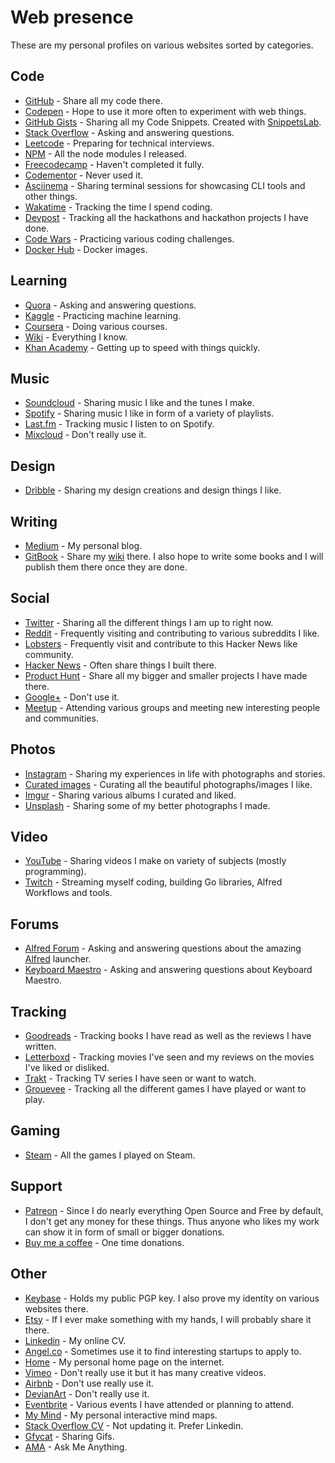 # Web presence
These are my personal profiles on various websites sorted by categories.

## Code
- [GitHub](https://github.com/nikitavoloboev) - Share all my code there.
- [Codepen](https://codepen.io/nikitavoloboev/) - Hope to use it more often to experiment with web things.
- [GitHub Gists](https://gist.github.com/nikitavoloboev) - Sharing all my Code Snippets. Created with [SnippetsLab](../macOS/apps/snippetslab.md).
- [Stack Overflow](https://stackoverflow.com/users/3067664/nikita-voloboev?tab=profile) - Asking and answering questions.
- [Leetcode](https://leetcode.com/nikitavoloboev/) - Preparing for technical interviews.
- [NPM](https://www.npmjs.com/~nikitavoloboev) - All the node modules I released.
- [Freecodecamp](https://www.freecodecamp.com/nikitavoloboev) - Haven't completed it fully.
- [Codementor](https://www.codementor.io/nikitavoloboev) - Never used it.
- [Asciinema](https://asciinema.org/~nikivi) - Sharing terminal sessions for showcasing CLI tools and other things.
- [Wakatime](https://wakatime.com/@nikivi) - Tracking the time I spend coding.
- [Devpost](https://devpost.com/NikitaVoloboev) - Tracking all the hackathons and hackathon projects I have done.
- [Code Wars](https://www.codewars.com/users/nikitavoloboev) - Practicing various coding challenges.
- [Docker Hub](https://hub.docker.com/u/nikivi/) - Docker images.

## Learning
- [Quora](https://www.quora.com/profile/Nikita-Voloboev) - Asking and answering questions.
- [Kaggle](https://www.kaggle.com/nikitavoloboev) - Practicing machine learning.
- [Coursera](https://www.coursera.org/user/i/7d650aebf46b82dcd83832d8358301c6) - Doing various courses.
- [Wiki](https://wiki.nikitavoloboev.xyz) - Everything I know.
- [Khan Academy](https://www.khanacademy.org/profile/NikitaVoloboev/) - Getting up to speed with things quickly.

## Music
- [Soundcloud](https://soundcloud.com/nikitavoloboev) - Sharing music I like and the tunes I make.
- [Spotify](https://open.spotify.com/user/nikitavoloboev) - Sharing music I like in form of a variety of playlists.
- [Last.fm](https://www.last.fm/user/playfullyExist) - Tracking music I listen to on Spotify.
- [Mixcloud](https://www.mixcloud.com/nikitavoloboev/) - Don't really use it.

## Design
- [Dribble](https://dribbble.com/nikitavoloboev) - Sharing my design creations and design things I like.

## Writing
- [Medium](https://medium.com/@NikitaVoloboev) - My personal blog.
- [GitBook](https://www.gitbook.com/@nikitavoloboev) - Share my [wiki](https://wiki.nikitavoloboev.xyz) there. I also hope to write some books and I will publish them there once they are done.

## Social
- [Twitter](https://twitter.com/nikitavoloboev) - Sharing all the different things I am up to right now.
- [Reddit](https://www.reddit.com/user/nikivi/) - Frequently visiting and contributing to various subreddits I like.
- [Lobsters](https://lobste.rs/u/nikivi) - Frequently visit and contribute to this Hacker News like community.
- [Hacker News](https://news.ycombinator.com/user?id=nikivi) - Often share things I built there.
- [Product Hunt](https://www.producthunt.com/@nikitavoloboev) - Share all my bigger and smaller projects I have made there.
- [Google+](https://plus.google.com/u/0/+NikitaVoloboev) - Don't use it.
- [Meetup](https://www.meetup.com/members/185347053/) - Attending various groups and meeting new interesting people and communities.

## Photos
- [Instagram](https://www.instagram.com/nikitavoloboev/) - Sharing my experiences in life with photographs and stories.
- [Curated images](https://www.instagram.com/niikivi) - Curating all the beautiful photographs/images I like.
- [Imgur](http://nikivii.imgur.com/) - Sharing various albums I curated and liked.
- [Unsplash](https://unsplash.com/@nikitavoloboev/collections) - Sharing some of my better photographs I made.

## Video
- [YouTube](https://www.youtube.com/channel/UCEKqrUfr_FMKIO9XSJS4vDw) - Sharing videos I make on variety of subjects (mostly programming).
- [Twitch](https://www.twitch.tv/niikivi) - Streaming myself coding, building Go libraries, Alfred Workflows and tools.

## Forums
- [Alfred Forum](https://www.alfredforum.com/profile/10242-nikivi/) - Asking and answering questions about the amazing [Alfred](https://www.alfredapp.com/) launcher.
- [Keyboard Maestro](https://forum.keyboardmaestro.com/u/nikivi/activity) - Asking and answering questions about Keyboard Maestro.

## Tracking
- [Goodreads](https://www.goodreads.com/user/show/15768482-nikita-voloboev) - Tracking books I have read as well as the reviews I have written.
- [Letterboxd](https://letterboxd.com/NikitaVoloboev/) - Tracking movies I've seen and my reviews on the movies I've liked or disliked.
- [Trakt](https://trakt.tv/users/nikitavoloboev) - Tracking TV series I have seen or want to watch.
- [Grouevee](https://www.grouvee.com/user/nikivi/) - Tracking all the different games I have played or want to play.

## Gaming
- [Steam](https://steamcommunity.com/id/nikivi) - All the games I played on Steam.

## Support
- [Patreon](https://patreon.com/nikitavoloboev) - Since I do nearly everything Open Source and Free by default, I don't get any money for these things. Thus anyone who likes my work can show it in form of small or bigger donations.
- [Buy me a coffee](https://www.buymeacoffee.com/nikitavoloboev) - One time donations.

## Other
- [Keybase](https://keybase.io/nikitavoloboev) - Holds my public PGP key. I also prove my identity on various websites there.
- [Etsy](https://www.etsy.com/people/nikitavoloboev) - If I ever make something with my hands, I will probably share it there.
- [Linkedin](https://www.linkedin.com/in/nikitavoloboev) - My online CV.
- [Angel.co](https://angel.co/nikitavoloboev) - Sometimes use it to find interesting startups to apply to.
- [Home](https://nikitavoloboev.xyz) - My personal home page on the internet.
- [Vimeo](https://vimeo.com/user18010447) - Don't really use it but it has many creative videos.
- [Airbnb](https://www.airbnb.com/users/show/48269245) - Don't use really use it.
- [DevianArt](https://nikivi.deviantart.com/) - Don't really use it.
- [Eventbrite](https://www.eventbrite.com/u/146147331884/#) - Various events I have attended or planning to attend.
- [My Mind](https://my.mindnode.com/iLmnWSNcvYYUMHxtwZkjKh6gJMNyZpzgLXjupniC#237.7,357.1,5) - My personal interactive mind maps.
- [Stack Overflow CV](https://stackoverflow.com/cv/nikitavoloboev) - Not updating it. Prefer Linkedin.
- [Gfycat](https://gfycat.com/@nikivi) - Sharing Gifs.
- [AMA](https://github.com/nikitavoloboev/ama) - Ask Me Anything.